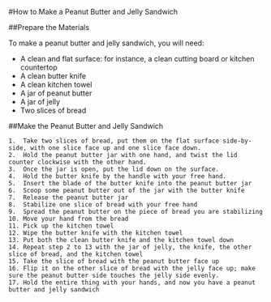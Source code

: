 #How to Make a Peanut Butter and Jelly Sandwich

##Prepare the Materials

To make a peanut butter and jelly sandwich, you will need:
- A clean and flat surface: for instance, a clean cutting board or kitchen countertop
- A clean butter knife
- A clean kitchen towel
- A jar of peanut butter
- A jar of jelly
- Two slices of bread  

##Make the Peanut Butter and Jelly Sandwich
	
	1.	Take two slices of bread, put them on the flat surface side-by-side, with one slice face up and one slice face down. 
	2.	Hold the peanut butter jar with one hand, and twist the lid counter clockwise with the other hand. 
	3.	Once the jar is open, put the lid down on the surface. 
	4.	Hold the butter knife by the handle with your free hand.
	5.	Insert the blade of the butter knife into the peanut butter jar
	6.	Scoop some peanut butter out of the jar with the butter knife
	7.	Release the peanut butter jar
	8.	Stabilize one slice of bread with your free hand 
	9.	Spread the peanut butter on the piece of bread you are stabilizing
	10.	Move your hand from the bread
	11.	Pick up the kitchen towel
	12.	Wipe the butter knife with the kitchen towel
	13.	Put both the clean butter knife and the kitchen towel down
	14.	Repeat step 2 to 13 with the jar of jelly, the knife, the other slice of bread, and the kitchen towel
	15.	Take the slice of bread with the peanut butter face up
	16.	Flip it on the other slice of bread with the jelly face up; make sure the peanut butter side touches the jelly side evenly. 
	17.	Hold the entire thing with your hands, and now you have a peanut butter and jelly sandwich
